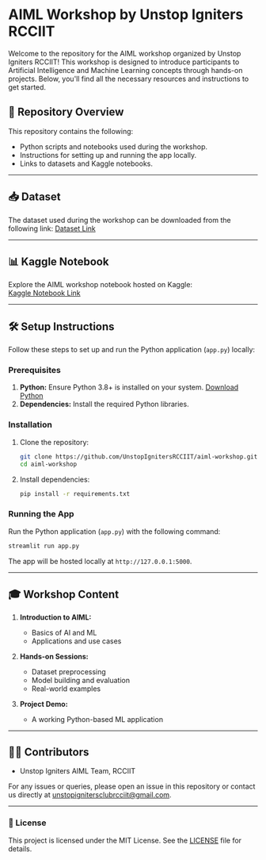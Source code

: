 # AIML Workshop by Unstop Igniters RCCIIT

Welcome to the repository for the AIML workshop organized by Unstop Igniters RCCIIT! This workshop is designed to introduce participants to Artificial Intelligence and Machine Learning concepts through hands-on projects. Below, you'll find all the necessary resources and instructions to get started.

## 📂 Repository Overview
This repository contains the following:
- Python scripts and notebooks used during the workshop.
- Instructions for setting up and running the app locally.
- Links to datasets and Kaggle notebooks.

---

## 📥 Dataset
The dataset used during the workshop can be downloaded from the following link:
[Dataset Link](https://www.kaggle.com/datasets/palassaha/unstop-igniters-rcciit-day-1)  

---

## 📊 Kaggle Notebook
Explore the AIML workshop notebook hosted on Kaggle:  
[Kaggle Notebook Link](https://www.kaggle.com/code/palassaha/heart-disease-3-0)

---

## 🛠 Setup Instructions

Follow these steps to set up and run the Python application (`app.py`) locally:

### Prerequisites
1. **Python:** Ensure Python 3.8+ is installed on your system. [Download Python](https://www.python.org/downloads/)
2. **Dependencies:** Install the required Python libraries.

### Installation
1. Clone the repository:
   ```bash
   git clone https://github.com/UnstopIgnitersRCCIIT/aiml-workshop.git
   cd aiml-workshop
   ```
2. Install dependencies:
   ```bash
   pip install -r requirements.txt
   ```

### Running the App
Run the Python application (`app.py`) with the following command:
```bash
streamlit run app.py
```
The app will be hosted locally at `http://127.0.0.1:5000`.

---

## 🎓 Workshop Content
1. **Introduction to AIML:**
   - Basics of AI and ML
   - Applications and use cases

2. **Hands-on Sessions:**
   - Dataset preprocessing
   - Model building and evaluation
   - Real-world examples

3. **Project Demo:**
   - A working Python-based ML application

---

## 👩‍💻 Contributors
- Unstop Igniters AIML Team, RCCIIT

For any issues or queries, please open an issue in this repository or contact us directly at [unstopignitersclubrcciit@gmail.com](mailto:unstopignitersclubrcciit@gmail.com).

---

### 📜 License
This project is licensed under the MIT License. See the [LICENSE](LICENSE) file for details.

